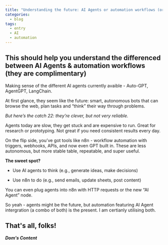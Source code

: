 ```yaml
---
title: "Understanding the future: AI Agents or automation workflows (or both!?)"
categories:
  - blog
tags:
  - entry
  - AI
  - automation
---
```


## This should help you understand the differenced between AI Agents & automation workflows (they are complimentary)<br/>

Making sense of the different AI agents currently avaible - Auto-GPT, AgentGPT, LangChain.

At first glance, they seem like the future: smart, autonomous bots that can browse the web, plan tasks and “think” their way through problems.

*But here’s the catch 22: they’re clever, but not very reliable.*

Agents today are slow, they get stuck and are expensive to run. Great for research or prototyping. Not great if you need consistent results every day.

On the flip side, you’ve got tools like n8n - workflow automation with triggers, webhooks, APIs, and now even GPT built in. These are less autonomous, but more stable table, repeatable, and super useful.

**The sweet spot?**

- Use AI agents to think (e.g., generate ideas, make decisions)

- Use n8n to do (e.g., send emails, update sheets, post content)

You can even plug agents into n8n with HTTP requests or the new “AI Agent” node.

So yeah - agents might be the future, but automation featuring AI Agent intergration (a combo of both) is the present. I am certianly utilising both.

## That's all, folks!

_**Dom's Content**_
